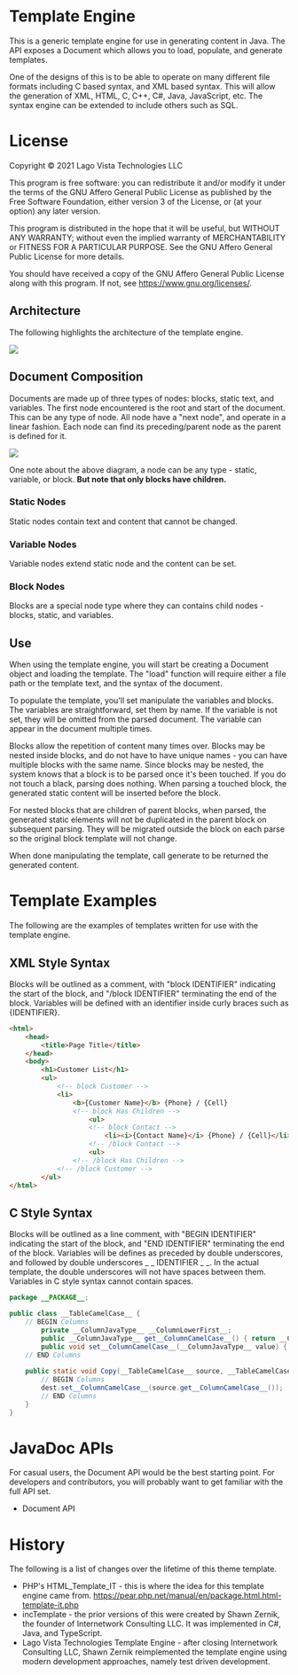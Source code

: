 # Template Engine

This is a generic template engine for use in generating content in Java.  The API exposes a Document which allows you to load, populate, and generate templates.

One of the designs of this is to be able to operate on many different file formats including C based syntax, and XML based syntax.  This will allow the generation of XML, HTML, C, C++, C#, Java, JavaScript, etc.  The syntax engine can be extended to include others such as SQL.

# License
Copyright &copy; 2021 Lago Vista Technologies LLC

This program is free software: you can redistribute it and/or modify it under the terms of the GNU Affero General Public License as published by the Free Software Foundation, either version 3 of the License, or (at your option) any later version.

This program is distributed in the hope that it will be useful, but WITHOUT ANY WARRANTY; without even the implied warranty of MERCHANTABILITY or FITNESS FOR A PARTICULAR PURPOSE. See the GNU Affero General Public License for more details.

You should have received a copy of the GNU Affero General Public License along with this program. If not, see <https://www.gnu.org/licenses/>.

## Architecture

The following highlights the architecture of the template engine.

![](https://raw.githubusercontent.com/LagoVistaTechLLC/java-template/ad184621ce3eae3554cc612e1056244cceec7efb/documents/Class%20Diagram.svg)

## Document Composition

Documents are made up of three types of nodes: blocks, static text, and variables.  The first node encountered is the root and start of the document.  This can be any type of node.  All node have a "next node", and operate in a linear fashion.  Each node can find its preceding/parent node as the parent is defined for it.

![](https://raw.githubusercontent.com/LagoVistaTechLLC/java-template/ad184621ce3eae3554cc612e1056244cceec7efb/documents/Nodes%20and%20Blocks.svg)

One note about the above diagram, a node can be any type - static, variable, or block.  **But note that only blocks have children.**

### Static Nodes

Static nodes contain text and content that cannot be changed.

### Variable Nodes

Variable nodes extend static node and the content can be set.

### Block Nodes

Blocks are a special node type where they can contains child nodes - blocks, static, and variables.

## Use

When using the template engine, you will start be creating a Document object and loading the template.  The "load" function will require either a file path or the template text, and the syntax of the document.

To populate the template, you'll set manipulate the variables and blocks.  The variables are straightforward, set them by name.  If the variable is not set, they will be omitted from the parsed document.  The variable can appear in the document multiple times.

Blocks allow the repetition of content many times over. Blocks may be nested inside blocks, and do not have to have unique names - you can have multiple blocks with the same name.  Since blocks may be nested, the system knows that a block is to be parsed once it's been touched.  If you do not touch a black, parsing does nothing.  When parsing a touched block, the generated static content will be inserted before the block.

For nested blocks that are children of parent blocks, when parsed, the generated static elements will not be duplicated in the parent block on subsequent parsing.  They will be migrated outside the block on each parse so the original block template will not change.

When done manipulating the template, call generate to be returned the generated content.

# Template Examples

The following are the examples of templates written for use with the template engine.

## XML Style Syntax

Blocks will be outlined as a comment, with "block IDENTIFIER" indicating the start of the block, and "/block IDENTIFIER" terminating the end of the block.  Variables will be defined with an identifier inside curly braces such as {IDENTIFIER}.

```html
<html>
	<head>
		<title>Page Title</title>
	</head>
	<body>
		<h1>Customer List</h1>
		<ul>
			<!-- block Customer -->
			<li>
				<b>{Customer Name}</b> {Phone} / {Cell}
				<!-- block Has Children -->
					<ul>
					<!-- block Contact -->
						<li><i>{Contact Name}</i> {Phone} / {Cell}</li>
					<!-- /block Contact -->
					<ul>
				<!-- /block Has Children -->
			<!-- /block Customer -->
		</ul>
</html>
```

## C Style Syntax

Blocks will be outlined as a line comment, with "BEGIN IDENTIFIER" indicating the start of the block, and "END IDENTIFIER" terminating the end of the block.  Variables will be defines as preceded by double underscores, and followed by double underscores _ _ IDENTIFIER _ _.  In the actual template, the double underscores will not have spaces between them.  Variables in C style syntax cannot contain spaces.

```java
package __PACKAGE__;

public class __TableCamelCase__ {
	// BEGIN Columns
		private __ColumnJavaType__ __ColumnLowerFirst__;
		public __ColumnJavaType__ get__ColumnCamelCase__() { return __ColumnLowerFirst__; }
		public void set__ColumnCamelCase__(__ColumnJavaType__ value) { __ColumnLowerFirst__ = value; }
	// END Columns
		
	public static void Copy(__TableCamelCase__ source, __TableCamelCase__ dest) {
		// BEGIN Columns
		dest.set__ColumnCamelCase__(source.get__ColumnCamelCase__());
		// END Columns
	}
}
```

# JavaDoc APIs

For casual users, the Document API would be the best starting point.  For developers and contributors, you will probably want to get familiar with the full API set.

- Document API

# History

The following is a list of changes over the lifetime of this theme template.

- PHP's HTML_Template_IT - this is where the idea for this template engine came from.
  https://pear.php.net/manual/en/package.html.html-template-it.php
- incTemplate - the prior versions of this were created by Shawn Zernik, the founder of Internetwork Consulting LLC.  It was implemented in C#, Java, and TypeScript.
- Lago Vista Technologies Template Engine - after closing Internetwork Consulting LLC, Shawn Zernik reimplemented the template engine using modern development approaches, namely test driven development.
